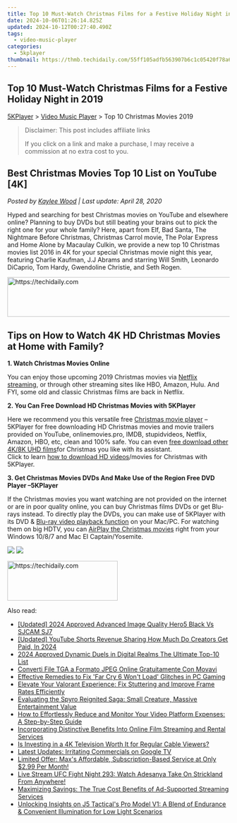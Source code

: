 ```yaml
---
title: Top 10 Must-Watch Christmas Films for a Festive Holiday Night in 2019
date: 2024-10-06T01:26:14.825Z
updated: 2024-10-12T00:27:40.490Z
tags:
  - video-music-player
categories:
  - 5kplayer
thumbnail: https://thmb.techidaily.com/55ff105adfb563907b6c1c05420f78a6c5ab084d04ebfcc926d77ca01d474b27.jpg
---
```


## Top 10 Must-Watch Christmas Films for a Festive Holiday Night in 2019

[5KPlayer](https://tools.techidaily.com/5kplayer/products/) \> [Video Music Player](https://tools.techidaily.com/5kplayer/video-music-player/) \> Top 10 Christmas Movies 2019

>  Disclaimer: This post includes affiliate links
>
>  If you click on a link and make a purchase, I may receive a commission at no extra cost to you.
>

## Best Christmas Movies Top 10 List on YouTube \[4K\]

 _Posted by [Kaylee Wood](https://www.quora.com/profile/Amanda-Hu-21) | Last update: April 28, 2020_

Hyped and searching for best Christmas movies on YouTube and elsewhere online? Planning to buy DVDs but still beating your brains out to pick the right one for your whole family? Here, apart from Elf, Bad Santa, The Nightmare Before Christmas, Christmas Carrol movie, The Polar Express and Home Alone by Macaulay Culkin, we provide a new top 10 Christmas movies list 2016 in 4K for your special Christmas movie night this year, featuring Charlie Kaufman, J.J Abrams and starring Will Smith, Leonardo DiCaprio, Tom Hardy, Gwendoline Christie, and Seth Rogen.

<!-- affiliate ads begin -->
<a href="https://dhgate.sjv.io/c/5597632/1175223/12108" target="_top" id="1175223">
  <img src="//a.impactradius-go.com/display-ad/12108-1175223" border="0" alt="https://techidaily.com" width="728" height="90"/>
</a>
<img height="0" width="0" src="https://dhgate.sjv.io/i/5597632/1175223/12108" style="position:absolute;visibility:hidden;" border="0" />
<!-- affiliate ads end -->

## Tips on How to Watch 4K HD Christmas Movies at Home with Family?

**1\. Watch Christmas Movies Online**

You can enjoy those upcoming 2019 Christmas movies via [Netflix streaming](https://tools.techidaily.com/5kplayer/airplay/), or through other streaming sites like HBO, Amazon, Hulu. And FYI, some old and classic Christmas films are back in Netflix.

**2\. You Can Free Download HD Christmas Movies with 5KPlayer**

Here we recommend you this versatile free [Christmas movie player](https://tools.techidaily.com/5kplayer/video-music-player/) – 5KPlayer for free downloading HD Christmas movies and movie trailers provided on YouTube, onlinemovies.pro, IMDB, stupidvideos, Netflix, Amazon, HBO, etc, clean and 100% safe. You can even [free download other 4K/8K UHD films](https://tools.techidaily.com/5kplayer/video-music-player/)for Christmas you like with its assistant.  
Click to learn [how to download HD videos](https://tools.techidaily.com/5kplayer/youtube-download/)/movies for Christmas with 5KPlayer.

**3\. Get Christmas Movies DVDs And Make Use of the Region Free DVD Player –5KPlayer** 

If the Christmas movies you want watching are not provided on the internet or are in poor quality online, you can buy Christmas films DVDs or get Blu-rays instead. To directly play the DVDs, you can make use of 5KPlayer with its DVD & [Blu-ray video playback function](https://tools.techidaily.com/5kplayer/video-music-player/) on your Mac/PC. For watching them on big HDTV, you can [AirPlay the Christmas movies](https://tools.techidaily.com/5kplayer/airplay/) right from your Windows 10/8/7 and Mac EI Captain/Yosemite. 

[![](https://www.5kplayer.com/video-music-player/../button/freedownbackwin.png)](https://tools.techidaily.com/5kplayer/products/) [![](https://www.5kplayer.com/video-music-player/../button/freedownbackmac.png)](https://tools.techidaily.com/5kplayer/products/)

<!-- affiliate ads begin -->
<a href="https://aligracehair.sjv.io/c/5597632/2135398/19272" target="_top" id="2135398">
  <img src="//a.impactradius-go.com/display-ad/19272-2135398" border="0" alt="https://techidaily.com" width="250" height="90"/>
</a>
<img height="0" width="0" src="https://aligracehair.sjv.io/i/5597632/2135398/19272" style="position:absolute;visibility:hidden;" border="0" />
<!-- affiliate ads end -->

<ins class="adsbygoogle"
     style="display:block"
     data-ad-format="autorelaxed"
     data-ad-client="ca-pub-7571918770474297"
     data-ad-slot="1223367746"></ins>

<ins class="adsbygoogle"
     style="display:block"
     data-ad-client="ca-pub-7571918770474297"
     data-ad-slot="8358498916"
     data-ad-format="auto"
     data-full-width-responsive="true"></ins>

<span class="atpl-alsoreadstyle">Also read:</span>
<div><ul>
<li><a href="https://article-knowledge.techidaily.com/updated-2024-approved-advanced-image-quality-hero5-black-vs-sjcam-sj7/"><u>[Updated] 2024 Approved Advanced Image Quality Hero5 Black Vs SJCAM SJ7</u></a></li>
<li><a href="https://youtube-lab.techidaily.com/ed-youtube-shorts-revenue-sharing-how-much-do-creators-get-paid-in-2024/"><u>[Updated] YouTube Shorts Revenue Sharing How Much Do Creators Get Paid, In 2024</u></a></li>
<li><a href="https://video-capture.techidaily.com/2024-approved-dynamic-duels-in-digital-realms-the-ultimate-top-10-list/"><u>2024 Approved Dynamic Duels in Digital Realms The Ultimate Top-10 List</u></a></li>
<li><a href="https://win-webmaster.techidaily.com/converti-file-tga-a-formato-jpeg-online-gratuitamente-con-movavi/"><u>Converti File TGA a Formato JPEG Online Gratuitamente Con Movavi</u></a></li>
<li><a href="https://win-blog.techidaily.com/effective-remedies-to-fix-far-cry-6-wont-load-glitches-in-pc-gaming/"><u>Effective Remedies to Fix 'Far Cry 6 Won't Load' Glitches in PC Gaming</u></a></li>
<li><a href="https://win-able.techidaily.com/elevate-your-valorant-experience-fix-stuttering-and-improve-frame-rates-efficiently/"><u>Elevate Your Valorant Experience: Fix Stuttering and Improve Frame Rates Efficiently</u></a></li>
<li><a href="https://buynow-info.techidaily.com/evaluating-the-spyro-reignited-saga-small-creature-massive-entertainment-value/"><u>Evaluating the Spyro Reignited Saga: Small Creature, Massive Entertainment Value</u></a></li>
<li><a href="https://media-tips.techidaily.com/how-to-effortlessly-reduce-and-monitor-your-video-platform-expenses-a-step-by-step-guide/"><u>How to Effortlessly Reduce and Monitor Your Video Platform Expenses: A Step-by-Step Guide</u></a></li>
<li><a href="https://media-tips.techidaily.com/incorporating-distinctive-benefits-into-online-film-streaming-and-rental-services/"><u>Incorporating Distinctive Benefits Into Online Film Streaming and Rental Services</u></a></li>
<li><a href="https://media-tips.techidaily.com/is-investing-in-a-4k-television-worth-it-for-regular-cable-viewers/"><u>Is Investing in a 4K Television Worth It for Regular Cable Viewers?</u></a></li>
<li><a href="https://media-tips.techidaily.com/latest-updates-irritating-commercials-on-google-tv/"><u>Latest Updates: Irritating Commercials on Google TV</u></a></li>
<li><a href="https://media-tips.techidaily.com/limited-offer-maxs-affordable-subscription-based-service-at-only-299-per-month/"><u>Limited Offer: Max's Affordable, Subscription-Based Service at Only $2.99 Per Month!</u></a></li>
<li><a href="https://media-tips.techidaily.com/live-stream-ufc-fight-night-293-watch-adesanya-take-on-strickland-from-anywhere/"><u>Live Stream UFC Fight Night 293: Watch Adesanya Take On Strickland From Anywhere!</u></a></li>
<li><a href="https://media-tips.techidaily.com/maximizing-savings-the-true-cost-benefits-of-ad-supported-streaming-services/"><u>Maximizing Savings: The True Cost Benefits of Ad-Supported Streaming Services</u></a></li>
<li><a href="https://buynow-reviews.techidaily.com/unlocking-insights-on-j5-tacticals-pro-model-v1-a-blend-of-endurance-and-convenient-illumination-for-low-light-scenarios/"><u>Unlocking Insights on J5 Tactical's Pro Model V1: A Blend of Endurance & Convenient Illumination for Low Light Scenarios</u></a></li>
</ul></div>

